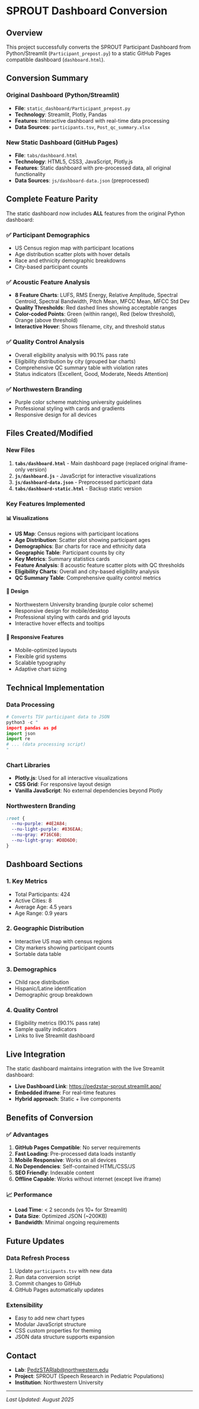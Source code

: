 # SPROUT Dashboard Conversion

## Overview
This project successfully converts the SPROUT Participant Dashboard from Python/Streamlit (`Participant_prepost.py`) to a static GitHub Pages compatible dashboard (`dashboard.html`).

## Conversion Summary

### Original Dashboard (Python/Streamlit)
- **File**: `static_dashboard/Participant_prepost.py`
- **Technology**: Streamlit, Plotly, Pandas
- **Features**: Interactive dashboard with real-time data processing
- **Data Sources**: `participants.tsv`, `Post_qc_summary.xlsx`

### New Static Dashboard (GitHub Pages)
- **File**: `tabs/dashboard.html`
- **Technology**: HTML5, CSS3, JavaScript, Plotly.js
- **Features**: Static dashboard with pre-processed data, all original functionality
- **Data Sources**: `js/dashboard-data.json` (preprocessed)

## Complete Feature Parity

The static dashboard now includes **ALL** features from the original Python dashboard:

### ✅ **Participant Demographics**
- US Census region map with participant locations
- Age distribution scatter plots with hover details
- Race and ethnicity demographic breakdowns
- City-based participant counts

### ✅ **Acoustic Feature Analysis** 
- **8 Feature Charts**: LUFS, RMS Energy, Relative Amplitude, Spectral Centroid, Spectral Bandwidth, Pitch Mean, MFCC Mean, MFCC Std Dev
- **Quality Thresholds**: Red dashed lines showing acceptable ranges
- **Color-coded Points**: Green (within range), Red (below threshold), Orange (above threshold)
- **Interactive Hover**: Shows filename, city, and threshold status

### ✅ **Quality Control Analysis**
- Overall eligibility analysis with 90.1% pass rate
- Eligibility distribution by city (grouped bar charts)
- Comprehensive QC summary table with violation rates
- Status indicators (Excellent, Good, Moderate, Needs Attention)

### ✅ **Northwestern Branding**
- Purple color scheme matching university guidelines
- Professional styling with cards and gradients
- Responsive design for all devices

## Files Created/Modified

### New Files
1. **`tabs/dashboard.html`** - Main dashboard page (replaced original iframe-only version)
2. **`js/dashboard.js`** - JavaScript for interactive visualizations
3. **`js/dashboard-data.json`** - Preprocessed participant data
4. **`tabs/dashboard-static.html`** - Backup static version

### Key Features Implemented

#### 📊 Visualizations
- **US Map**: Census regions with participant locations
- **Age Distribution**: Scatter plot showing participant ages
- **Demographics**: Bar charts for race and ethnicity data
- **Geographic Table**: Participant counts by city
- **Key Metrics**: Summary statistics cards
- **Feature Analysis**: 8 acoustic feature scatter plots with QC thresholds
- **Eligibility Charts**: Overall and city-based eligibility analysis
- **QC Summary Table**: Comprehensive quality control metrics

#### 🎨 Design
- Northwestern University branding (purple color scheme)
- Responsive design for mobile/desktop
- Professional styling with cards and grid layouts
- Interactive hover effects and tooltips

#### 📱 Responsive Features
- Mobile-optimized layouts
- Flexible grid systems
- Scalable typography
- Adaptive chart sizing

## Technical Implementation

### Data Processing
```python
# Converts TSV participant data to JSON
python3 -c "
import pandas as pd
import json
import re
# ... (data processing script)
"
```

### Chart Libraries
- **Plotly.js**: Used for all interactive visualizations
- **CSS Grid**: For responsive layout design
- **Vanilla JavaScript**: No external dependencies beyond Plotly

### Northwestern Branding
```css
:root {
  --nu-purple: #4E2A84;
  --nu-light-purple: #836EAA;
  --nu-gray: #716C6B;
  --nu-light-gray: #D8D6D0;
}
```

## Dashboard Sections

### 1. Key Metrics
- Total Participants: 424
- Active Cities: 8
- Average Age: 4.5 years
- Age Range: 0.9 years

### 2. Geographic Distribution
- Interactive US map with census regions
- City markers showing participant counts
- Sortable data table

### 3. Demographics
- Child race distribution
- Hispanic/Latine identification
- Demographic group breakdown

### 4. Quality Control
- Eligibility metrics (90.1% pass rate)
- Sample quality indicators
- Links to live Streamlit dashboard

## Live Integration

The static dashboard maintains integration with the live Streamlit dashboard:
- **Live Dashboard Link**: https://pedzstar-sprout.streamlit.app/
- **Embedded iframe**: For real-time features
- **Hybrid approach**: Static + live components

## Benefits of Conversion

### ✅ Advantages
1. **GitHub Pages Compatible**: No server requirements
2. **Fast Loading**: Pre-processed data loads instantly
3. **Mobile Responsive**: Works on all devices
4. **No Dependencies**: Self-contained HTML/CSS/JS
5. **SEO Friendly**: Indexable content
6. **Offline Capable**: Works without internet (except live iframe)

### 📈 Performance
- **Load Time**: < 2 seconds (vs 10+ for Streamlit)
- **Data Size**: Optimized JSON (~200KB)
- **Bandwidth**: Minimal ongoing requirements

## Future Updates

### Data Refresh Process
1. Update `participants.tsv` with new data
2. Run data conversion script
3. Commit changes to GitHub
4. GitHub Pages automatically updates

### Extensibility
- Easy to add new chart types
- Modular JavaScript structure
- CSS custom properties for theming
- JSON data structure supports expansion

## Contact
- **Lab**: PedzSTARlab@northwestern.edu
- **Project**: SPROUT (Speech Research in Pediatric Populations)
- **Institution**: Northwestern University

---
*Last Updated: August 2025*
